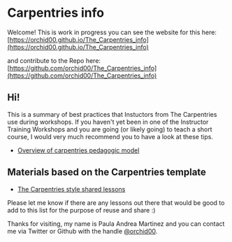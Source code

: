 # Carpentries info

Welcome! 
This is work in progress you can see the website for this here: [https://orchid00.github.io/The_Carpentries_info](https://orchid00.github.io/The_Carpentries_info)

and contribute to the Repo here: [https://github.com/orchid00/The_Carpentries_info](https://github.com/orchid00/The_Carpentries_info)


## Hi!

This is a summary of best practices that Instuctors from The Carpentries use during workshops. If you haven't yet been in one of the Instructor Training Workshops and you are going (or likely going) to teach a short course, I would very much recommend you to have a look at these tips.

* [Overview of carpentries pedagogic model](https://orchid00.github.io/The_Carpentries_info/overview-of-carpentries-pedagogic-model)


## Materials based on the Carpentries template
* [The Carpentries style shared lessons](https://orchid00.github.io/The_Carpentries_info/carpentries_style_shared_lessons)

Please let me know if there are any lessons out there that would be good to add to this list for the purpose of reuse and share :) 


Thanks for visiting, my name is Paula Andrea Martinez and you can contact me via Twitter or Github with the handle [@orchid00](@orchid00).
